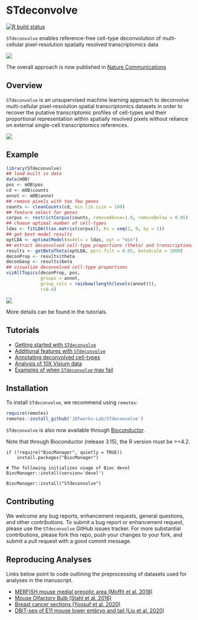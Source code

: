# STdeconvolve

<!-- badges: start -->
[![R build status](https://github.com/JEFworks/STdeconvolve/workflows/R-CMD-check/badge.svg)](https://github.com/JEFworks/STdeconvolve/actions)
<!-- badges: end -->

`STdeconvolve` enables reference-free cell-type deconvolution of multi-cellular pixel-resolution spatially resolved transcriptomics data

<img src="https://github.com/JEFworks/STdeconvolve/blob/devel/docs/img/STdeconvolve_logo.png?raw=true"/>

The overall approach is now published in [Nature Communications](https://www.nature.com/articles/s41467-022-30033-z)

## Overview

`STdeconvolve` is an unsupervised machine learning approach to deconvolve multi-cellular pixel-resolution spatial transcriptomics datasets in order to recover the putative transcriptomic profiles of cell-types and their proportional representation within spatially resolved pixels without reliance on external single-cell transcriptomics references.

<img src="https://github.com/JEFworks/STdeconvolve/blob/devel/docs/img/STdeconvolve_workflowforwebsite_v2.png?raw=true"/>

## Example

``` r
library(STdeconvolve)
## load built in data
data(mOB)
pos <- mOB$pos
cd <- mOB$counts
annot <- mOB$annot
## remove pixels with too few genes
counts <- cleanCounts(cd, min.lib.size = 100)
## feature select for genes
corpus <- restrictCorpus(counts, removeAbove=1.0, removeBelow = 0.05)
## choose optimal number of cell-types
ldas <- fitLDA(t(as.matrix(corpus)), Ks = seq(2, 9, by = 1))
## get best model results
optLDA <- optimalModel(models = ldas, opt = "min")
## extract deconvolved cell-type proportions (theta) and transcriptional profiles (beta)
results <- getBetaTheta(optLDA, perc.filt = 0.05, betaScale = 1000)
deconProp <- results$theta
deconGexp <- results$beta
## visualize deconvolved cell-type proportions
vizAllTopics(deconProp, pos,
             groups = annot, 
             group_cols = rainbow(length(levels(annot))),
             r=0.4)	  
```

<img src="https://github.com/JEFworks/STdeconvolve/blob/devel/docs/getting_started_files/figure-markdown_github/getting_started_proportions-1.png?raw=true"/>

More details can be found in the tutorials.

## Tutorials
- [Getting started with `STdeconvolve`](getting_started.md)
- [Additional features with `STdeconvolve`](additional_features.md)
- [Annotating deconvolved cell-types](celltype_annotation.md)
- [Analysis of 10X Visium data](visium_10x.md)
- [Examples of when `STdeconvolve` may fail](failure_examples.md)

## Installation

To install `STdeconvolve`, we recommend using `remotes`:

``` r
require(remotes)
remotes::install_github('JEFworks-Lab/STdeconvolve')
```

`STdeconvolve` is also now available through [Bioconductor](https://bioconductor.org/packages/devel/bioc/html/STdeconvolve.html).

Note that through Bioconductor (release 3.15), the R version must be >=4.2.

```{r}
if (!require("BiocManager", quietly = TRUE))
    install.packages("BiocManager")

# The following initializes usage of Bioc devel
BiocManager::install(version='devel')

BiocManager::install("STdeconvolve")
```

## Contributing

We welcome any bug reports, enhancement requests, general questions, and other contributions. To submit a bug report or enhancement request, please use the `STdeconvolve` GitHub issues tracker. For more substantial contributions, please fork this repo, push your changes to your fork, and submit a pull request with a good commit message.

## Reproducing Analyses

Links below point to code outlining the preprocessing of datasets used for analyses in the manuscript.

- [MERFISH mouse medial preoptic area (Moffit et al. 2018)](process_mpoa_data.md)
- [Mouse Olfactory Bulb (Stahl et al. 2016)](process_mob_data.md)
- [Breast cancer sections (Yoosuf et al. 2020)](process_bcl_data.md)
- [DBiT-seq of E11 mouse lower embryo and tail (Liu et al. 2020)](process_dbitseq_data.md)

